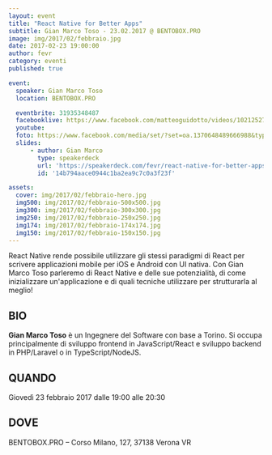 ```yaml
---
layout: event
title: "React Native for Better Apps"
subtitle: Gian Marco Toso - 23.02.2017 @ BENTOBOX.PRO
image: img/2017/02/febbraio.jpg
date: 2017-02-23 19:00:00
author: fevr
category: eventi
published: true

event:
  speaker: Gian Marco Toso
  location: BENTOBOX.PRO

  eventbrite: 31935348487
  facebooklive: https://www.facebook.com/matteoguidotto/videos/10212527867735587/
  youtube: 
  foto: https://www.facebook.com/media/set/?set=oa.1370648489666988&type=1
  slides:
      - author: Gian Marco
        type: speakerdeck
        url: 'https://speakerdeck.com/fevr/react-native-for-better-apps'
        id: '14b794aace0944c1ba2ea9c7c0a3f23f'

assets:
  cover: img/2017/02/febbraio-hero.jpg
  img500: img/2017/02/febbraio-500x500.jpg
  img300: img/2017/02/febbraio-300x300.jpg
  img250: img/2017/02/febbraio-250x250.jpg
  img174: img/2017/02/febbraio-174x174.jpg
  img150: img/2017/02/febbraio-150x150.jpg
---
```


React Native rende possibile utilizzare gli stessi paradigmi di React per scrivere applicazioni mobile per iOS e
Android con UI nativa. Con Gian Marco Toso parleremo di React Native e delle sue potenzialità, di come inizializzare
un'applicazione e di quali tecniche utilizzare per strutturarla al meglio!

## BIO
**Gian Marco Toso** è un Ingegnere del Software con base a Torino. Si occupa principalmente di sviluppo frontend in
JavaScript/React e sviluppo backend in PHP/Laravel o in TypeScript/NodeJS.

## QUANDO
Giovedì 23 febbraio 2017 dalle 19:00 alle 20:30

## DOVE
BENTOBOX.PRO – Corso Milano, 127, 37138 Verona VR

